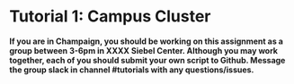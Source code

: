 Tutorial 1: Campus Cluster
==========================
**If you are in Champaign, you should be working on this assignment as a group between 3-6pm in XXXX Siebel Center. Although you may work together, each of you should submit your own script to Github. Message the group slack in channel #tutorials with any questions/issues.**
